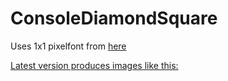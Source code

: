 # ConsoleDiamondSquare

Uses 1x1 pixelfont from [here](https://www.dostips.com/forum/viewtopic.php?t=6254#p39835)

[Latest version produces images like this:](http://mamue.xyz/media/procLS3.png)